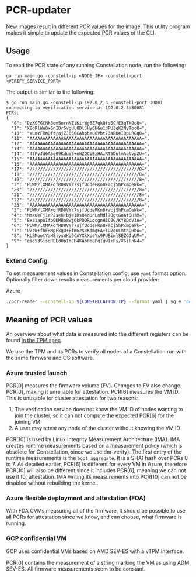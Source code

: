 # PCR-updater

New images result in different PCR values for the image.
This utility program makes it simple to update the expected PCR values of the CLI.

## Usage

To read the PCR state of any running Constellation node, run the following:

```shell
go run main.go -constell-ip <NODE_IP> -constell-port <VERIFY_SERVICE_PORT>
```

The output is similar to the following:

```shell
$ go run main.go -constell-ip 192.0.2.3 -constell-port 30081
connecting to verification service at 192.0.2.3:30081
PCRs:
{
  "0": "DzXCFGCNk8em5ornNZtKi+Wg6Z7qkQfs5CfE3qTkOc8=",
  "1": "XBoRlWuQx6nIDr5vgUL0DlJHy6H6u1dPU3qK2NyToc8=",
  "10": "WLmYFRmDft/ajZJ056CAhpheU6Vbt73aR8eIQpLRGq0=",
  "11": "AAAAAAAAAAAAAAAAAAAAAAAAAAAAAAAAAAAAAAAAAAA=",
  "12": "AAAAAAAAAAAAAAAAAAAAAAAAAAAAAAAAAAAAAAAAAAA=",
  "13": "AAAAAAAAAAAAAAAAAAAAAAAAAAAAAAAAAAAAAAAAAAA=",
  "14": "4tPyJd6A5g09KduV3+nWZQCiEzHAiRT5DulmAqlvpZU=",
  "15": "AAAAAAAAAAAAAAAAAAAAAAAAAAAAAAAAAAAAAAAAAAA=",
  "16": "AAAAAAAAAAAAAAAAAAAAAAAAAAAAAAAAAAAAAAAAAAA=",
  "17": "//////////////////////////////////////////8=",
  "18": "//////////////////////////////////////////8=",
  "19": "//////////////////////////////////////////8=",
  "2": "PUWM/lXMA+ofRD8VYr7sjfUcdeFKn8+acjShPxmOeWk=",
  "20": "//////////////////////////////////////////8=",
  "21": "//////////////////////////////////////////8=",
  "22": "//////////////////////////////////////////8=",
  "23": "AAAAAAAAAAAAAAAAAAAAAAAAAAAAAAAAAAAAAAAAAAA=",
  "3": "PUWM/lXMA+ofRD8VYr7sjfUcdeFKn8+acjShPxmOeWk=",
  "4": "MmkueFj1rP2seH+bjeIRsO4dUnLnMdl7QgtGoAtQH7M=",
  "5": "ExaiapuIfo0KMBo8wj6kPDORLocgnH1C0G/KY8DcV3A=",
  "6": "PUWM/lXMA+ofRD8VYr7sjfUcdeFKn8+acjShPxmOeWk=",
  "7": "UZcW+fhFRMpFkgU+EfKG2s3KdmgEA+TD2quLmthQHbo=",
  "8": "KLSMootYaHBjysWKq9CAYXkXpeYx9PUBimlSEZGJqUM=",
  "9": "gse53SjsqREEdOpImJH4KAb0b8PqIgwI+Ps/XSiFnN4="
}
```

### Extend Config

To set measurement values in Constellation config, use `yaml` format option.
Optionally filter down results measurements per cloud provider:

Azure

```bash
./pcr-reader --constell-ip ${CONSTELLATION_IP} --format yaml | yq e 'del(.[0,6,10,11,12,13,14,15,16,17,18,19,20,21,22,23])' -
```

## Meaning of PCR values

An overview about what data is measured into the different registers can be found [in the TPM spec](https://trustedcomputinggroup.org/wp-content/uploads/TCG_PCClient_PFP_r1p05_v23_pub.pdf#%5B%7B%22num%22%3A157%2C%22gen%22%3A0%7D%2C%7B%22name%22%3A%22XYZ%22%7D%2C33%2C400%2C0%5D).

We use the TPM and its PCRs to verify all nodes of a Constellation run with the same firmware and OS software.

### Azure trusted launch

PCR[0] measures the firmware volume (FV). Changes to FV also change PCR[0], making it unreliable for attestation.
PCR[6] measures the VM ID. This is unusable for cluster attestation for two reasons:

1. The verification service does not know the VM ID of nodes wanting to join the cluster, so it can not compute the expected PCR[6] for the joining VM
2. A user may attest any node of the cluster without knowing the VM ID

PCR[10] is used by Linux Integrity Measurement Architecture (IMA).
IMA creates runtime measurements based on a measurement policy (which is obsolete for Constellation, since we use dm-verity).
The first entry of the runtime measurements is the `boot_aggregate`. It is a SHA1 hash over PCRs 0 to 7.
As detailed earlier, PCR[6] is different for every VM in Azure, therefore PCR[10] will also be different since it includes PCR[6], meaning we can not use it for attestation.
IMA writing its measurements into PCR[10] can not be disabled without rebuilding the kernel.

### Azure flexible deployment and attestation (FDA)

With FDA CVMs measuring all of the firmware, it should be possible to use all PCRs for attestation since we know, and can choose, what firmware is running.

### GCP confidential VM

GCP uses confidential VMs based on AMD SEV-ES with a vTPM interface.

PCR[0] contains the measurement of a string marking the VM as using ADM SEV-ES.
All firmware measurements seem to be constant.
